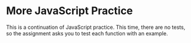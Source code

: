# More JavaScript Practice

This is a continuation of JavaScript practice. This time, there are no tests, 
so the assignment asks you to test each function with an example. 

